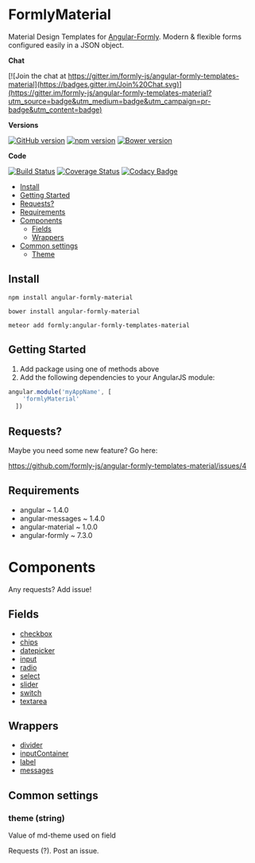 FormlyMaterial
==============

Material Design Templates for [Angular-Formly](http://angular-formly.com). Modern & flexible forms configured easily in a JSON object.

**Chat**

[![Join the chat at https://gitter.im/formly-js/angular-formly-templates-material](https://badges.gitter.im/Join%20Chat.svg)](https://gitter.im/formly-js/angular-formly-templates-material?utm_source=badge&utm_medium=badge&utm_campaign=pr-badge&utm_content=badge)

**Versions**

[![GitHub version](https://badge.fury.io/gh/formly-js%2Fangular-formly-templates-material.svg)](https://badge.fury.io/gh/formly-js%2Fangular-formly-templates-material)
[![npm version](https://badge.fury.io/js/angular-formly-material.svg)](https://badge.fury.io/js/angular-formly-material)
[![Bower version](https://badge.fury.io/bo/angular-formly-material.svg)](https://badge.fury.io/bo/angular-formly-material)

**Code**

[![Build Status](https://travis-ci.org/formly-js/angular-formly-templates-material.svg)](https://travis-ci.org/formly-js/angular-formly-templates-material)
[![Coverage Status](https://coveralls.io/repos/formly-js/angular-formly-templates-material/badge.svg?branch=master&service=github)](https://coveralls.io/github/formly-js/angular-formly-templates-material?branch=master)
[![Codacy Badge](https://api.codacy.com/project/badge/grade/a2cd4c7c2d74467281e309a65be49e8f)](https://www.codacy.com/app/mys-sterowiec/angular-formly-templates-material)

- [Install](#install)
- [Getting Started](#getting-started)
- [Requests?](#requests)
- [Requirements](#requirements)
- [Components](#components)
  - [Fields](#fields)
  - [Wrappers](#wrappers)
- [Common settings](#common-settings)
  - [Theme](#theme-string)

Install
-------

```
npm install angular-formly-material
```

```
bower install angular-formly-material
```

```
meteor add formly:angular-formly-templates-material
```

Getting Started
---------------

1.	Add package using one of methods above
2.	Add the following dependencies to your AngularJS module:

```javascript
angular.module('myAppName', [
    'formlyMaterial'
  ])
```

Requests?
---------

Maybe you need some new feature? Go here:

https://github.com/formly-js/angular-formly-templates-material/issues/4

Requirements
------------

-	angular ~ 1.4.0
-	angular-messages ~ 1.4.0
-	angular-material ~ 1.0.0
-	angular-formly ~ 7.3.0

Components
==========

Any requests? Add issue!

Fields
------

-	[checkbox](docs/types/checkbox.md)
-	[chips](docs/types/chips.md)
-	[datepicker](docs/types/datepicker.md)
-	[input](docs/types/input.md)
-	[radio](docs/types/radio.md)
-	[select](docs/types/select.md)
-	[slider](docs/types/slider.md)
-	[switch](docs/types/switch.md)
-	[textarea](docs/types/textarea.md)

Wrappers
--------

-	[divider](docs/wrappers/divider.md)
-	[inputContainer](docs/wrappers/input-container.md)
-	[label](docs/wrappers/label.md)
-	[messages](docs/wrappers/messages.md)

Common settings
---------------

### theme (string)

Value of md-theme used on field

Requests (?). Post an issue.
